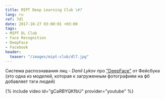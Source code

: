 ```yaml
---
title: MIPT Deep Learning Club \#7
lang: ru
ref: 7dl
date: 2017-10-27 03:00:01 +03:00
tags:
- MIPT DL Club
- Face Recognition
- DeepFace
- Facebook
header:
  teaser: "/images/mipt-club/dl7.jpg"
---
```


Система распознавания лиц - _Danil Lykov_ про ["DeepFace"](https://research.fb.com/publications/deepface-closing-the-gap-to-human-level-performance-in-face-verification/) от Фейсбука
(это одна из моделей, которая к загруженным фотографиям на фб добавляет тэги людей)

{% include video id="gCaRBYQKfbU" provider="youtube" %}
